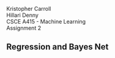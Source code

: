 Kristopher Carroll  
Hillari Denny  
CSCE A415 - Machine Learning  
Assignment 2

## Regression and Bayes Net
